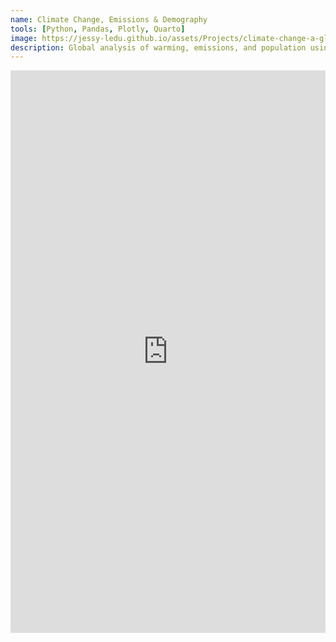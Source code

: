 ```yaml
---
name: Climate Change, Emissions & Demography
tools: [Python, Pandas, Plotly, Quarto]
image: https://jessy-ledu.github.io/assets/Projects/climate-change-a-global-data-analysis/climate-change.png
description: Global analysis of warming, emissions, and population using Python.
---
```


<iframe src="https://jessy-ledu.github.io/assets/Projects/climate-change-a-global-data-analysis/climate-change-a-global-data-analysis_embedded.html" width="100%" height="900" style="border:0;"></iframe>

